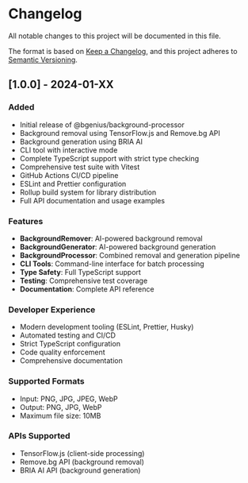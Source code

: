 # Changelog

All notable changes to this project will be documented in this file.

The format is based on [Keep a Changelog](https://keepachangelog.com/en/1.0.0/),
and this project adheres to [Semantic Versioning](https://semver.org/spec/v2.0.0.html).

## [1.0.0] - 2024-01-XX

### Added
- Initial release of @bgenius/background-processor
- Background removal using TensorFlow.js and Remove.bg API
- Background generation using BRIA AI
- CLI tool with interactive mode
- Complete TypeScript support with strict type checking
- Comprehensive test suite with Vitest
- GitHub Actions CI/CD pipeline
- ESLint and Prettier configuration
- Rollup build system for library distribution
- Full API documentation and usage examples

### Features
- **BackgroundRemover**: AI-powered background removal
- **BackgroundGenerator**: AI-powered background generation  
- **BackgroundProcessor**: Combined removal and generation pipeline
- **CLI Tools**: Command-line interface for batch processing
- **Type Safety**: Full TypeScript support
- **Testing**: Comprehensive test coverage
- **Documentation**: Complete API reference

### Developer Experience
- Modern development tooling (ESLint, Prettier, Husky)
- Automated testing and CI/CD
- Strict TypeScript configuration
- Code quality enforcement
- Comprehensive documentation

### Supported Formats
- Input: PNG, JPG, JPEG, WebP
- Output: PNG, JPG, WebP
- Maximum file size: 10MB

### APIs Supported
- TensorFlow.js (client-side processing)
- Remove.bg API (background removal)
- BRIA AI API (background generation) 